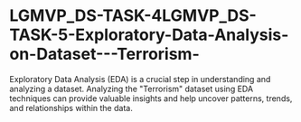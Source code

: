 # LGMVP_DS-TASK-4LGMVP_DS-TASK-5-Exploratory-Data-Analysis-on-Dataset---Terrorism-
Exploratory Data Analysis (EDA) is a crucial step in understanding and analyzing a dataset. Analyzing the "Terrorism" dataset using EDA techniques can provide valuable insights and help uncover patterns, trends, and relationships within the data.
